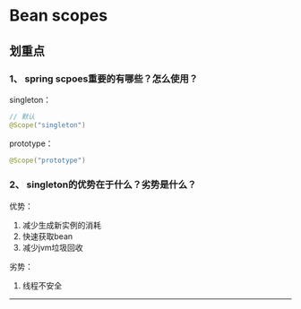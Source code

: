 # Bean scopes

## 划重点
### 1、 spring scpoes重要的有哪些？怎么使用？
singleton：
```java
// 默认
@Scope("singleton")
```

prototype：
```java
@Scope("prototype")
```

### 2、 singleton的优势在于什么？劣势是什么？
优势：
1. 减少生成新实例的消耗
2. 快速获取bean
3. 减少jvm垃圾回收

劣势：
1. 线程不安全

---

## 
